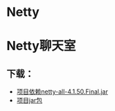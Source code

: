# Netty
# Netty聊天室
## 下载：
+ [项目依赖netty-all-4.1.50.Final.jar](https://github.com/ZhangHeng0805/Netty/releases/download/V1.0/netty-all-4.1.50.Final.jar)
+ [项目jar包](https://github.com/ZhangHeng0805/Netty/releases/download/V1.0/Chat-Server_V1.0.jar)
